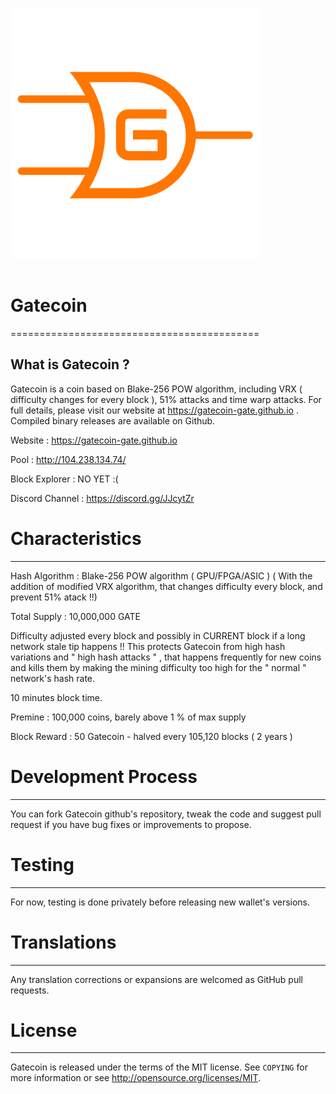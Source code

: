 <img src="https://github.com/Gatecoin-GATE/gatecoin-gate.github.io/blob/master/images/logo.png" alt="68747470733a2f2f692e6962622e636f2f52767971784b4e2f626974636f696e2e706e67" border="0"></a><br /><a target='_blank' href='https://imgbb.com/'></a><br />

# Gatecoin
===========================================

What is Gatecoin ?
----------------------

Gatecoin is a coin based on Blake-256 POW algorithm, including VRX ( difficulty changes for every block ), 51% attacks and time warp attacks. For full details, please visit our website at https://gatecoin-gate.github.io . Compiled binary releases are available on Github.


Website : https://gatecoin-gate.github.io

Pool : http://104.238.134.74/

Block Explorer : NO YET :(

Discord Channel : https://discord.gg/JJcytZr

# Characteristics
-------------------

Hash Algorithm : Blake-256 POW algorithm ( GPU/FPGA/ASIC )
( With the addition of modified VRX algorithm, that changes difficulty every block, and prevent 51% atack !!)

Total Supply : 10,000,000 GATE

Difficulty adjusted every block and possibly in CURRENT block if a long network stale tip happens !! This protects Gatecoin from high hash variations and " high hash attacks " , that happens frequently for new coins and kills them by making the mining difficulty too high for the " normal " network's hash rate.

10 minutes block time.

Premine : 100,000 coins, barely above 1 % of max supply

Block Reward : 50 Gatecoin - halved every 105,120 blocks ( 2 years )

# Development Process
-------------------

You can fork Gatecoin github's repository, tweak the code and suggest pull request if you have bug fixes or improvements to propose.

# Testing
-------

For now, testing is done privately before releasing new wallet's versions.

# Translations
------------

Any translation corrections or expansions are welcomed as GitHub pull requests.

# License
---------
Gatecoin is released under the terms of the MIT license. See `COPYING` for more
information or see http://opensource.org/licenses/MIT.




